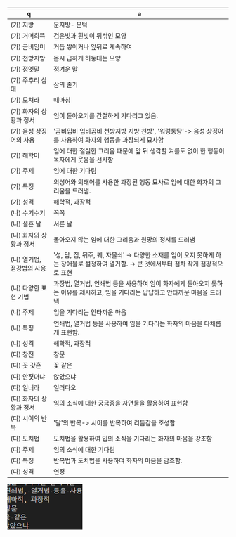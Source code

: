 q  | a
--- | ---
(가) 지방		| 문지방- 문턱
(가) 거머희뜩		| 검은빛과 흰빛이 뒤섞인 모양
(가) 곰비임미		| 거듭 쌓이거나 앞뒤로 계속하여
(가) 천방지방		| 몹시 급하게 허둥대는 모양
(가) 정엣말		| 정겨운 말
(가) 주추리 삼대		| 삼의 줄기
(가) 모쳐라		| 때마침
(가) 화자의 상황과 정서		| 임이 돌아오기를 간절하게 기다리고 있음.
(가) 음성 상징어의 사용		| '곰비입비 입비곰비 천방지방 지방 천방', '워렁퉁탕'-> 음성 상징어를 사용하여 화자의 행동을 과장되게 묘사함
(가) 해학미		| 임에 대한 절실한 그리움 때문에 앞 뒤 생각할 겨를도 없이 한 행동이 독자에게 웃음을 선사함
(가) 주제		| 임에 대한 기다림
(가) 특징		| 의성어와 의태어를 사용한 과장된 행동 묘사로 임에 대한 화자의 그리움을 드러냄.
(가) 성격		| 해학적, 과장적
(나) 수기수기		| 꼭꼭
(나) 셜흔 날		| 서른 날
(나) 화자의 상황과 정서		| 돌아오지 않는 임에 대한 그리움과 원망의 정서를 드러냄
(나) 열거법, 점강법의 사용		| '성, 담, 집, 뒤주, 궤, 자물쇠' → 다양한 소재를 임이 오지 못하게 하는 장애물로 설정하여 열거함. → 큰 것에서부터 점차 작게 점강적으로 표현
(나) 다양한 표현 기법		| 과장법, 열거법, 연쇄법 등을 사용하여 임이 화자에게 돌아오지 못하는 이유를 제시하고, 임을 기다리는 답답하고 안타까운 마음을 드러냄
(나) 주제		| 임을 기다리는 안타까운 마음
(나) 특징		| 연쇄법, 열거법 등을 사용하여 임을 기다리는 화자의 마음을 다채롭게 표현함.
(나) 성격		| 해학적, 과장적
(다) 창전		| 창문
(다) 꼿 갓흔		| 꽃 같은
(다) 안졋더냐		| 앉았으냐
(다) 일너라		| 일러다오
(다) 화자의 상황과 정서		| 임의 소식에 대한 궁금증을 자연물을 활용하여 표현함
(다) 시어의 반복		| '달'의 반복-> 시어를 반복하여 리듬감을 조성함
(다) 도치법		| 도치법을 활용하여 입의 소식을 기다리는 화자의 마음을 강조함
(다) 주제		| 임의 소식에 대한 기다림
(다) 특징		| 반복법과 도치법을 사용하여 화자의 마음을 감조함.
(다) 성격		| 연정


![Alt text](test-imgs/image.png)
